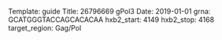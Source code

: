 Template: guide
Title: 26796669 gPol3
Date: 2019-01-01
grna: GCATGGGTACCAGCACACAA
hxb2_start: 4149
hxb2_stop: 4168
target_region: Gag/Pol
